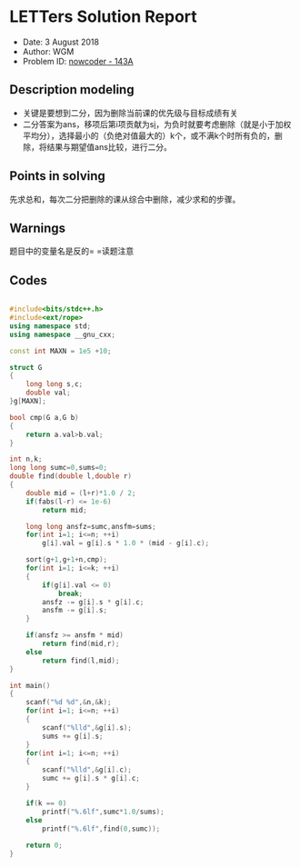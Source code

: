 
# LETTers Solution Report

- Date: 3 August 2018
- Author: WGM
- Problem ID: [nowcoder - 143A](https://www.nowcoder.com/acm/contest/143/A)

## Description modeling

- 关键是要想到二分，因为删除当前课的优先级与目标成绩有关
- 二分答案为ans，移项后第i项贡献为s[i](c[i]-ans)，为负时就要考虑删除（就是小于加权平均分），选择最小的（负绝对值最大的）k个，或不满k个时所有负的，删除，将结果与期望值ans比较，进行二分。

## Points in solving

先求总和，每次二分把删除的课从综合中删除，减少求和的步骤。

## Warnings

题目中的变量名是反的= =读题注意

## Codes

```c++

#include<bits/stdc++.h>
#include<ext/rope>
using namespace std;
using namespace __gnu_cxx;

const int MAXN = 1e5 +10;

struct G
{
    long long s,c;
    double val;
}g[MAXN];

bool cmp(G a,G b)
{
    return a.val>b.val;
}

int n,k;
long long sumc=0,sums=0;
double find(double l,double r)
{
    double mid = (l+r)*1.0 / 2;
    if(fabs(l-r) <= 1e-6)
        return mid;

    long long ansfz=sumc,ansfm=sums;
    for(int i=1; i<=n; ++i)
        g[i].val = g[i].s * 1.0 * (mid - g[i].c); 

    sort(g+1,g+1+n,cmp);
    for(int i=1; i<=k; ++i)
    {
        if(g[i].val <= 0)
            break;
        ansfz -= g[i].s * g[i].c;
        ansfm -= g[i].s;
    }

    if(ansfz >= ansfm * mid)
        return find(mid,r);
    else
        return find(l,mid);
}

int main()
{
    scanf("%d %d",&n,&k);
    for(int i=1; i<=n; ++i)
    {
        scanf("%lld",&g[i].s);
        sums += g[i].s;
    }
    for(int i=1; i<=n; ++i)
    {
        scanf("%lld",&g[i].c);
        sumc += g[i].s * g[i].c;
    }

    if(k == 0)
        printf("%.6lf",sumc*1.0/sums);
    else
        printf("%.6lf",find(0,sumc));
    
    return 0;
}

```

